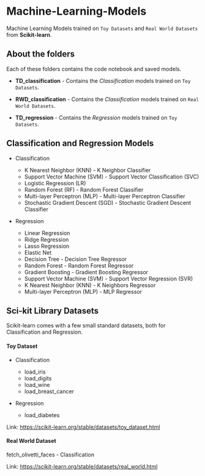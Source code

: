 # Machine-Learning-Models
Machine Learning Models trained on `Toy Datasets` and `Real World Datasets` from **Scikit-learn**. 

## About the folders

Each of these folders contains the code notebook and saved models.

* **TD_classification** - Contains the *Classification* models trained on `Toy Datasets`.

* **RWD_classification** - Contains the *Classification* models trained on `Real World Datasets`.

* **TD_regression** - Contains the *Regression* models trained on `Toy Datasets`.










## Classification and Regression Models

* Classification
  - K Nearest Neighbor (KNN) - K Neighbor Classifier
  - Support Vector Machine (SVM) - Support Vector Classification (SVC)
  - Logistic Regression (LR)
  - Random Forest (RF) - Random Forest Classifier
  - Multi-layer Perceptron (MLP) - Multi-layer Perceptron Classifier
  - Stochastic Gradient Descent (SGD) - Stochastic Gradient Descent Classifier

* Regression
  - Linear Regression
  - Ridge Regression
  - Lasso Regression
  - Elastic Net
  - Decision Tree -  Decision Tree Regressor
  - Random Forest - Random Forest Regressor
  - Gradient Boosting - Gradient Boosting Regressor
  - Support Vector Machine (SVM) - Support Vector Regression (SVR)
  - K Nearest Neighbor (KNN) - K Neighbors Regressor
  - Multi-layer Perceptron (MLP) - MLP Regressor


## Sci-kit Library Datasets

Scikit-learn comes with a few small standard datasets, both for Classification and Regression.

#### Toy Dataset

* Classification
  - load_iris
  - load_digits
  - load_wine
  - load_breast_cancer

* Regression
  - load_diabetes


Link: https://scikit-learn.org/stable/datasets/toy_dataset.html


#### Real World Dataset

fetch_olivetti_faces - Classification

Link: https://scikit-learn.org/stable/datasets/real_world.html



